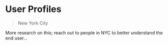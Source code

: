 # User Profiles

> New York City

More research on this; reach out to people in NYC to better understand the end user...
